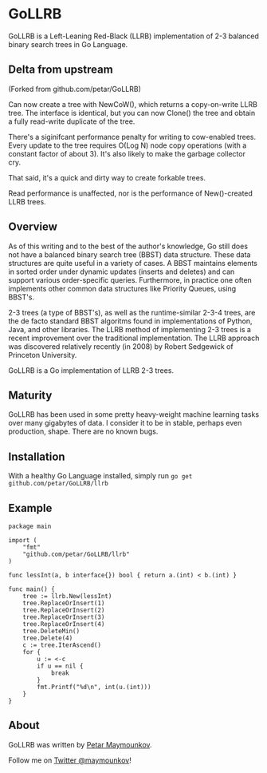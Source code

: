 # GoLLRB

GoLLRB is a Left-Leaning Red-Black (LLRB) implementation of 2-3 balanced binary
search trees in Go Language.

## Delta from upstream
(Forked from github.com/petar/GoLLRB)

Can now create a tree with NewCoW(), which returns a copy-on-write LLRB tree.
The interface is identical, but you can now Clone() the tree and obtain a
fully read-write duplicate of the tree.

There's a siginifcant performance penalty for writing to cow-enabled trees.
Every update to the tree requires O(Log N) node copy operations (with a constant
factor of about 3). It's also likely to make the garbage collector cry.

That said, it's a quick and dirty way to create forkable trees.

Read performance is unaffected, nor is the performance of New()-created LLRB
trees.

## Overview

As of this writing and to the best of the author's knowledge,
Go still does not have a balanced binary search tree (BBST) data structure.
These data structures are quite useful in a variety of cases. A BBST maintains
elements in sorted order under dynamic updates (inserts and deletes) and can
support various order-specific queries. Furthermore, in practice one often
implements other common data structures like Priority Queues, using BBST's.

2-3 trees (a type of BBST's), as well as the runtime-similar 2-3-4 trees, are
the de facto standard BBST algoritms found in implementations of Python, Java,
and other libraries. The LLRB method of implementing 2-3 trees is a recent
improvement over the traditional implementation. The LLRB approach was
discovered relatively recently (in 2008) by Robert Sedgewick of Princeton
University.

GoLLRB is a Go implementation of LLRB 2-3 trees.

## Maturity

GoLLRB has been used in some pretty heavy-weight machine learning tasks over many gigabytes of data.
I consider it to be in stable, perhaps even production, shape. There are no known bugs.

## Installation

With a healthy Go Language installed, simply run `go get github.com/petar/GoLLRB/llrb`

## Example

	package main

	import (
		"fmt"
		"github.com/petar/GoLLRB/llrb"
	)

	func lessInt(a, b interface{}) bool { return a.(int) < b.(int) }

	func main() {
		tree := llrb.New(lessInt)
		tree.ReplaceOrInsert(1)
		tree.ReplaceOrInsert(2)
		tree.ReplaceOrInsert(3)
		tree.ReplaceOrInsert(4)
		tree.DeleteMin()
		tree.Delete(4)
		c := tree.IterAscend()
		for {
			u := <-c
			if u == nil {
				break
			}
			fmt.Printf("%d\n", int(u.(int)))
		}
	}

## About

GoLLRB was written by [Petar Maymounkov](http://pdos.csail.mit.edu/~petar/).

Follow me on [Twitter @maymounkov](http://www.twitter.com/maymounkov)!

